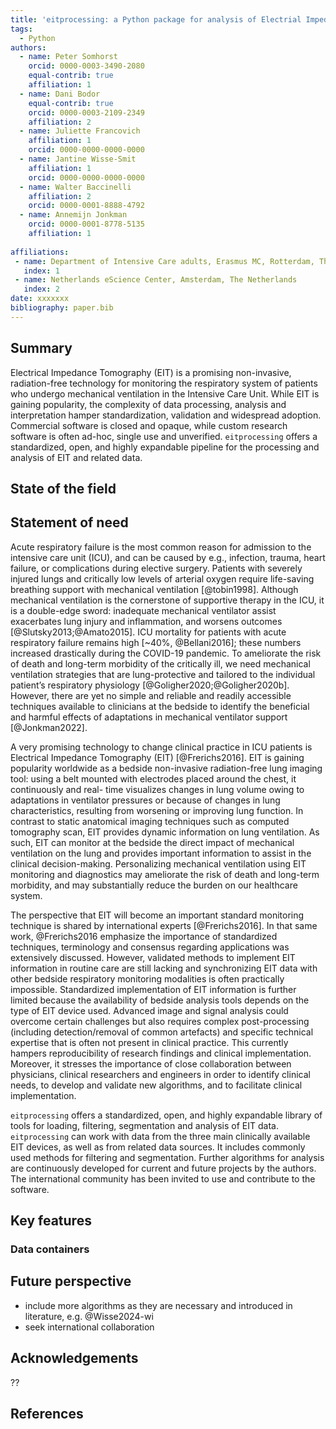 ```yaml
---
title: 'eitprocessing: a Python package for analysis of Electrial Impedance Tomography data'
tags:
  - Python
authors:
  - name: Peter Somhorst
    orcid: 0000-0003-3490-2080
    equal-contrib: true
    affiliation: 1
  - name: Dani Bodor
    equal-contrib: true
    orcid: 0000-0003-2109-2349
    affiliation: 2
  - name: Juliette Francovich
    affiliation: 1
    orcid: 0000-0000-0000-0000
  - name: Jantine Wisse-Smit
    affiliation: 1
    orcid: 0000-0000-0000-0000
  - name: Walter Baccinelli
    affiliation: 2
    orcid: 0000-0001-8888-4792
  - name: Annemijn Jonkman
    orcid: 0000-0001-8778-5135
    affiliation: 1
  
affiliations:
 - name: Department of Intensive Care adults, Erasmus MC, Rotterdam, The Netherlands
   index: 1
 - name: Netherlands eScience Center, Amsterdam, The Netherlands 
   index: 2
date: xxxxxxx
bibliography: paper.bib
---
```


## Summary
Electrical Impedance Tomography (EIT) is a promising non-invasive, radiation-free technology for
monitoring the respiratory system of patients who undergo mechanical ventilation in the Intensive
Care Unit. While EIT is gaining popularity, the complexity of data processing, analysis and
interpretation hamper standardization, validation and widespread adoption. Commercial software is
closed and opaque, while custom research software is often ad-hoc, single use and unverified.
`eitprocessing` offers a standardized, open, and highly expandable pipeline for the processing and
analysis of EIT and related data.

## State of the field
<!-- Or skip, because it will be very short, better suited as part of statement of need? -->

## Statement of need
Acute respiratory failure is the most common reason for admission to the intensive care unit (ICU),
and can be caused by e.g., infection, trauma, heart failure, or complications during elective
surgery. Patients with severely injured lungs and critically low levels of arterial oxygen require
life-saving breathing support with mechanical ventilation [@tobin1998]. Although mechanical
ventilation is the cornerstone of supportive therapy in the ICU, it is a double-edge sword:
inadequate mechanical ventilator assist exacerbates lung injury and inflammation, and worsens
outcomes [@Slutsky2013;@Amato2015]. ICU mortality for patients with acute respiratory failure remains
high  [~40%, @Bellani2016]; these numbers increased drastically during the COVID-19 pandemic. To
ameliorate the risk of death and long-term morbidity of the critically ill, we need mechanical
ventilation strategies that are lung-protective and tailored to the individual patient’s
respiratory physiology [@Goligher2020;@Goligher2020b]. However, there are yet no simple and reliable
and readily accessible techniques available to clinicians at the bedside to identify the beneficial
and harmful effects of adaptations in mechanical ventilator support [@Jonkman2022].

A very promising technology to change clinical practice in ICU patients is Electrical Impedance
Tomography (EIT) [@Frerichs2016]. EIT is gaining popularity worldwide as a bedside non-invasive radiation-free
lung imaging tool: using a belt mounted with electrodes placed around the chest, it continuously
and real- time visualizes changes in lung volume owing to adaptations in ventilator pressures or
because of changes in lung characteristics, resulting from worsening or improving lung function. In
contrast to static anatomical imaging techniques such as computed tomography scan, EIT provides
dynamic information on lung ventilation. As such, EIT can monitor at the bedside the direct impact
of mechanical ventilation on the lung and provides important information to assist in the clinical
decision-making. Personalizing mechanical ventilation using EIT monitoring and diagnostics may
ameliorate the risk of death and long-term morbidity, and may substantially reduce the burden on
our healthcare system.

The perspective that EIT will become an important standard monitoring technique is shared by
international experts [@Frerichs2016]. In that same work, @Frerichs2016 emphasize the importance of
standardized techniques, terminology and consensus regarding applications was extensively
discussed. However, validated methods to implement EIT information in routine care are still
lacking and synchronizing EIT data with other bedside respiratory monitoring modalities is often
practically impossible. Standardized implementation of EIT information is further limited because
the availability of bedside analysis tools depends on the type of EIT device used. Advanced image
and signal analysis could overcome certain challenges but also requires complex post-processing
(including detection/removal of common artefacts) and specific technical expertise that is often
not present in clinical practice. This currently hampers reproducibility of research findings and
clinical implementation. Moreover, it stresses the importance of close collaboration between
physicians, clinical researchers and engineers in order to identify clinical needs, to develop and
validate new algorithms, and to facilitate clinical implementation.

`eitprocessing` offers a standardized, open, and highly expandable library of tools for loading,
filtering, segmentation and analysis of EIT data. `eitprocessing` can work with data from the three
main clinically available EIT devices, as well as from related data sources. It includes commonly
used methods for filtering and segmentation. Further algorithms for analysis are continuously
developed for current and future projects by the authors. The international community has been
invited to use and contribute to the software.


## Key features 
<!-- Dani -->
<!-- TODO:  example with animal-data -->
<!-- TODO:  update example in notebook updaten with newer features -->
<!-- TODO:  example notebook Dani/Peter -->

### Data containers

## Future perspective

- include more algorithms as they are necessary and introduced in literature, e.g. @Wisse2024-wi
- seek international collaboration

## Acknowledgements

??

## References
